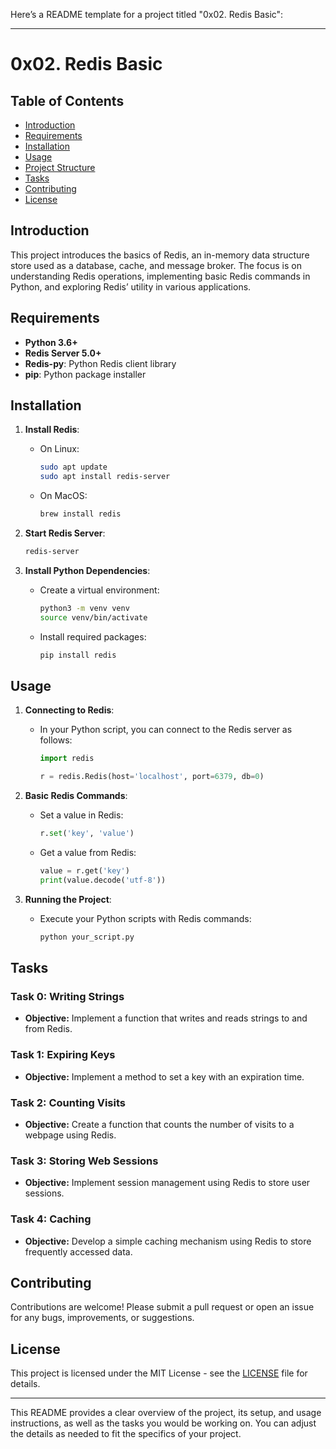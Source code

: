 Here’s a README template for a project titled "0x02. Redis Basic":

---

# 0x02. Redis Basic

## Table of Contents
- [Introduction](#introduction)
- [Requirements](#requirements)
- [Installation](#installation)
- [Usage](#usage)
- [Project Structure](#project-structure)
- [Tasks](#tasks)
- [Contributing](#contributing)
- [License](#license)

## Introduction
This project introduces the basics of Redis, an in-memory data structure store used as a database, cache, and message broker. The focus is on understanding Redis operations, implementing basic Redis commands in Python, and exploring Redis’ utility in various applications.

## Requirements
- **Python 3.6+**
- **Redis Server 5.0+**
- **Redis-py**: Python Redis client library
- **pip**: Python package installer

## Installation

1. **Install Redis**:
    - On Linux:
      ```bash
      sudo apt update
      sudo apt install redis-server
      ```
    - On MacOS:
      ```bash
      brew install redis
      ```

2. **Start Redis Server**:
    ```bash
    redis-server
    ```

3. **Install Python Dependencies**:
    - Create a virtual environment:
      ```bash
      python3 -m venv venv
      source venv/bin/activate
      ```
    - Install required packages:
      ```bash
      pip install redis
      ```

## Usage

1. **Connecting to Redis**:
    - In your Python script, you can connect to the Redis server as follows:
      ```python
      import redis

      r = redis.Redis(host='localhost', port=6379, db=0)
      ```

2. **Basic Redis Commands**:
    - Set a value in Redis:
      ```python
      r.set('key', 'value')
      ```
    - Get a value from Redis:
      ```python
      value = r.get('key')
      print(value.decode('utf-8'))
      ```

3. **Running the Project**:
    - Execute your Python scripts with Redis commands:
      ```bash
      python your_script.py
      ```

## Tasks

### Task 0: Writing Strings
- **Objective:** Implement a function that writes and reads strings to and from Redis.

### Task 1: Expiring Keys
- **Objective:** Implement a method to set a key with an expiration time.

### Task 2: Counting Visits
- **Objective:** Create a function that counts the number of visits to a webpage using Redis.

### Task 3: Storing Web Sessions
- **Objective:** Implement session management using Redis to store user sessions.

### Task 4: Caching
- **Objective:** Develop a simple caching mechanism using Redis to store frequently accessed data.

## Contributing
Contributions are welcome! Please submit a pull request or open an issue for any bugs, improvements, or suggestions.

## License
This project is licensed under the MIT License - see the [LICENSE](LICENSE) file for details.

---

This README provides a clear overview of the project, its setup, and usage instructions, as well as the tasks you would be working on. You can adjust the details as needed to fit the specifics of your project.